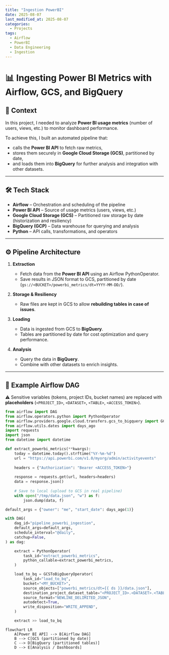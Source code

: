 ```yaml
---
title: "Ingestion PowerBI"
date: 2025-08-07
last_modified_at: 2025-08-07
categories:
  - Projects
tags:
  - Airflow
  - PowerBI
  - Data Engineering
  - Ingestion
---
```


# 📊 Ingesting Power BI Metrics with Airflow, GCS, and BigQuery

## 🎯 Context
In this project, I needed to analyze **Power BI usage metrics** (number of users, views, etc.) to monitor dashboard performance.  

To achieve this, I built an automated pipeline that:  
- calls the **Power BI API** to fetch raw metrics,  
- stores them securely in **Google Cloud Storage (GCS)**, partitioned by date,  
- and loads them into **BigQuery** for further analysis and integration with other datasets.  

---

## 🛠️ Tech Stack
- **Airflow** – Orchestration and scheduling of the pipeline  
- **Power BI API** – Source of usage metrics (users, views, etc.)  
- **Google Cloud Storage (GCS)** – Partitioned raw storage by date (historization and resiliency)  
- **BigQuery (GCP)** – Data warehouse for querying and analysis  
- **Python** – API calls, transformations, and operators  

---

## ⚙️ Pipeline Architecture

1. **Extraction**  
   - Fetch data from the **Power BI API** using an Airflow PythonOperator.  
   - Save results in JSON format to GCS, partitioned by date (`gs://<BUCKET>/powerbi_metrics/dt=YYYY-MM-DD/`).  

2. **Storage & Resiliency**  
   - Raw files are kept in GCS to allow **rebuilding tables in case of issues**.  

3. **Loading**  
   - Data is ingested from GCS to **BigQuery**.  
   - Tables are partitioned by date for cost optimization and query performance.  

4. **Analysis**  
   - Query the data in **BigQuery**.  
   - Combine with other datasets to enrich insights.  

---

## 📂 Example Airflow DAG

⚠️ Sensitive variables (tokens, project IDs, bucket names) are replaced with **placeholders** (`<PROJECT_ID>`, `<DATASET>`, `<TABLE>`, `<ACCESS_TOKEN>`).

```python
from airflow import DAG
from airflow.operators.python import PythonOperator
from airflow.providers.google.cloud.transfers.gcs_to_bigquery import GCSToBigQueryOperator
from airflow.utils.dates import days_ago
import requests
import json
from datetime import datetime

def extract_powerbi_metrics(**kwargs):
    today = datetime.today().strftime("%Y-%m-%d")
    url = "https://api.powerbi.com/v1.0/myorg/admin/activityevents"
    
    headers = {"Authorization": "Bearer <ACCESS_TOKEN>"}
    
    response = requests.get(url, headers=headers)
    data = response.json()
    
    # Save to local (upload to GCS in real pipeline)
    with open("/tmp/data.json", "w") as f:
        json.dump(data, f)

default_args = {"owner": "me", "start_date": days_ago(1)}

with DAG(
    dag_id="pipeline_powerbi_ingestion",
    default_args=default_args,
    schedule_interval="@daily",
    catchup=False,
) as dag:

    extract = PythonOperator(
        task_id="extract_powerbi_metrics",
        python_callable=extract_powerbi_metrics,
    )

    load_to_bq = GCSToBigQueryOperator(
        task_id="load_to_bq",
        bucket="<MY_BUCKET>",
        source_objects=["powerbi_metrics/dt={{ ds }}/data.json"],
        destination_project_dataset_table="<PROJECT_ID>.<DATASET>.<TABLE>",
        source_format="NEWLINE_DELIMITED_JSON",
        autodetect=True,
        write_disposition="WRITE_APPEND",
    )

    extract >> load_to_bq
```

```mermaid
flowchart LR
    A[Power BI API] --> B[Airflow DAG]
    B --> C[GCS (partitioned by date)]
    C --> D[BigQuery (partitioned tables)]
    D --> E[Analysis / Dashboards]
```
